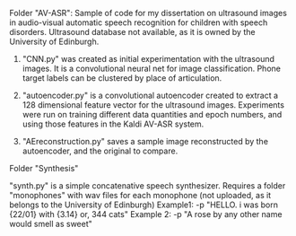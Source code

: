 Folder "AV-ASR":
Sample of code for my dissertation on ultrasound images in audio-visual automatic speech recognition for children with speech disorders.
Ultrasound database not available, as it is owned by the University of Edinburgh.

1. "CNN.py" was created as initial experimentation with the ultrasound images. 
It is a convolutional neural net for image classification. 
Phone target labels can be clustered by place of articulation.

2. "autoencoder.py" is a convolutional autoencoder created to extract a 128 dimensional feature vector for the ultrasound images. Experiments were run on training different data quantities and epoch numbers, and using those features in the Kaldi AV-ASR system.

3. "AEreconstruction.py" saves a sample image reconstructed by the autoencoder, and the original to compare. 


Folder "Synthesis"

"synth.py" is a simple concatenative speech synthesizer. 
Requires a folder "monophones" with wav files for each monophone (not uploaded, as it belongs to the University of Edinburgh)
Example1: -p "HELLO. i was born {22/01} with {3.14} or, 344 cats"
Example 2: -p "A rose by any other name would smell as sweet"


